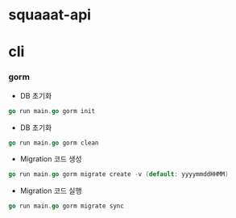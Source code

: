 # squaaat-api


# cli
### gorm

- DB 초기화
``` go
go run main.go gorm init
```

- DB 초기화
``` go
go run main.go gorm clean
```

- Migration 코드 생성
``` go
go run main.go gorm migrate create -v (default: yyyymmddHHMM)
```

- Migration 코드 실행 
``` go
go run main.go gorm migrate sync
``` 
